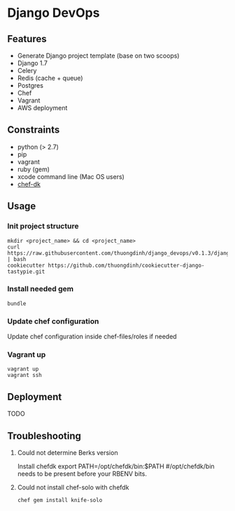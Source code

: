 # Django DevOps

## Features
 - Generate Django project template (base on two scoops)
 - Django 1.7
 - Celery
 - Redis (cache + queue)
 - Postgres
 - Chef
 - Vagrant
 - AWS deployment


## Constraints
 - python (> 2.7)
 - pip
 - vagrant
 - ruby (gem)
 - xcode command line (Mac OS users)
 - [chef-dk](https://downloads.chef.io/chef-dk/)


## Usage

### Init project structure

	mkdir <project_name> && cd <project_name>
    curl https://raw.githubusercontent.com/thuongdinh/django_devops/v0.1.3/django_devops.sh | bash
    cookiecutter https://github.com/thuongdinh/cookiecutter-django-tastypie.git

### Install needed gem

	bundle

### Update chef configuration

Update chef configuration inside chef-files/roles if needed

### Vagrant up

	vagrant up
	vagrant ssh


## Deployment

TODO


## Troubleshooting

1. Could not determine Berks version

	Install chefdk
	export PATH=/opt/chefdk/bin:$PATH #/opt/chefdk/bin needs to be present before your RBENV bits.

2. Could not install chef-solo with chefdk
	
	```
	chef gem install knife-solo 
	```

